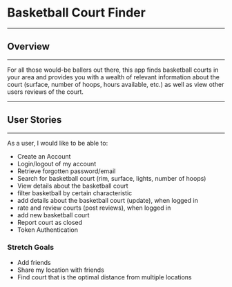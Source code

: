 # Basketball Court Finder
---

## Overview
---
For all those would-be ballers out there, this app finds basketball courts in your area and provides you with a wealth of relevant information about the court (surface, number of hoops, hours available, etc.) as well as view other users reviews of the court.

---
## User Stories
---
As a user, I would like to be able to:
- Create an Account
- Login/logout of my account
- Retrieve forgotten password/email
- Search for basketball court (rim, surface, lights, number of hoops)
- View details about the basketball court
- filter basketball by certain characteristic
- add details about the basketball court (update), when logged in
- rate and review courts (post reviews), when logged in
- add new basketball court
- Report court as closed
- Token Authentication

### Stretch Goals
- Add friends
- Share my location with friends
- Find court that is the optimal distance from multiple locations




